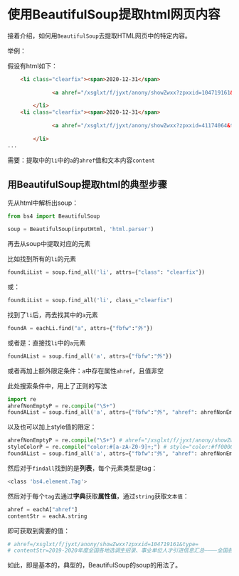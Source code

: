 # 使用BeautifulSoup提取html网页内容

接着介绍，如何用`BeautifulSoup`去提取HTML网页中的特定内容。

举例：

假设有html如下：

```html
    <li class="clearfix"><span>2020-12-31</span>
                                                  
              <a ahref="/xsglxt/f/jyxt/anony/showZwxx?zpxxid=104719161&type=" href="javascript:void(0)" style="color:#ff0000;" fbfw="外">2019-2020年度全国各地选调生招录、事业单位人才引进信息汇总————全国各地选调生信息汇总</a>
                                                          
        </li>     
    <li class="clearfix"><span>2020-12-31</span>
                                                  
              <a ahref="/xsglxt/f/jyxt/anony/showZwxx?zpxxid=41174064&type=" href="javascript:void(0)" style="color:#ff0000;" fbfw="外">学术就业相关资讯————清华大学学生职业发展指导中心</a>
                                                          
        </li>  
...
```

需要：提取中的`li`中的`a`的`ahref`值和文本内容`content`

## 用BeautifulSoup提取html的典型步骤

先从html中解析出soup：

```python
from bs4 import BeautifulSoup

soup = BeautifulSoup(inputHtml, 'html.parser')
```

再去从soup中提取对应的元素

比如找到所有的`li`的元素

```python
foundLiList = soup.find_all('li', attrs={"class": "clearfix"})
```

或：

```python
foundLiList = soup.find_all('li', class_="clearfix")
```

找到了`li`后，再去找其中的`a`元素

```python
foundA = eachLi.find("a", attrs={"fbfw":"外"})
```

或者是：直接找`li`中的`a`元素

```python
foundAList = soup.find_all('a', attrs={"fbfw":"外"})
```

或者再加上额外限定条件：`a`中存在属性`ahref`，且值非空

此处搜索条件中，用上了正则的写法

```python
import re
ahrefNonEmptyP = re.compile("\S+")
foundAList = soup.find_all('a', attrs={"fbfw":"外", "ahref": ahrefNonEmptyP})
```

以及也可以加上style值的限定：

```python
ahrefNonEmptyP = re.compile("\S+") # ahref="/xsglxt/f/jyxt/anony/showZwxx?zpxxid=104719161&type="
styleColorP = re.compile("color:#[a-zA-Z0-9]+;") # style="color:#ff0000;"
foundAList = soup.find_all('a', attrs={"fbfw":"外", "ahref": ahrefNonEmptyP, "style": styleColorP})
```

然后对于`findall`找到的是**列表**，每个元素类型是tag：

```bash
<class 'bs4.element.Tag'>
```

然后对于每个`tag`去通过**字典**获取**属性值**，通过`string`获取`文本值`：

```python
ahref = eachA["ahref"]
contentStr = eachA.string
```

即可获取到需要的值：

```python
# ahref=/xsglxt/f/jyxt/anony/showZwxx?zpxxid=104719161&type=
# contentStr=2019-2020年度全国各地选调生招录、事业单位人才引进信息汇总————全国各地选调生信息汇总
```

如此，即是基本的，典型的，BeautifulSoup的soup的用法了。
